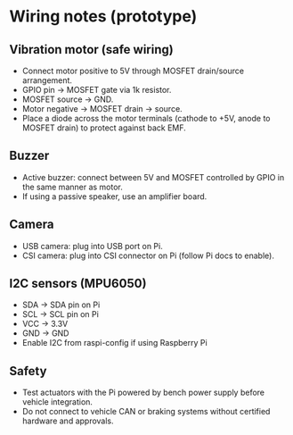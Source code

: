 # Wiring notes (prototype)

## Vibration motor (safe wiring)
- Connect motor positive to 5V through MOSFET drain/source arrangement.
- GPIO pin -> MOSFET gate via 1k resistor.
- MOSFET source -> GND.
- Motor negative -> MOSFET drain -> source.
- Place a diode across the motor terminals (cathode to +5V, anode to MOSFET drain) to protect against back EMF.

## Buzzer
- Active buzzer: connect between 5V and MOSFET controlled by GPIO in the same manner as motor.
- If using a passive speaker, use an amplifier board.

## Camera
- USB camera: plug into USB port on Pi.
- CSI camera: plug into CSI connector on Pi (follow Pi docs to enable).

## I2C sensors (MPU6050)
- SDA -> SDA pin on Pi
- SCL -> SCL pin on Pi
- VCC -> 3.3V
- GND -> GND
- Enable I2C from raspi-config if using Raspberry Pi

## Safety
- Test actuators with the Pi powered by bench power supply before vehicle integration.
- Do not connect to vehicle CAN or braking systems without certified hardware and approvals.